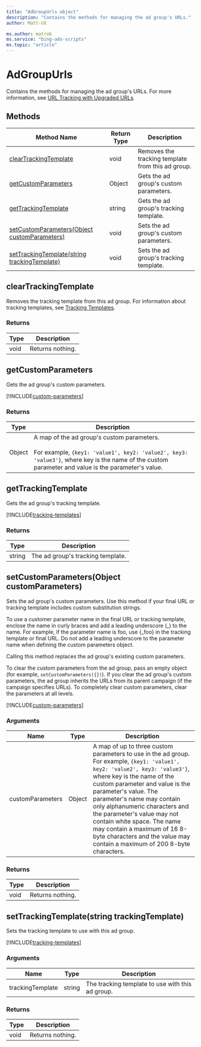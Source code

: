```yaml
---
title: "AdGroupUrls object"
description: "Contains the methods for managing the ad group's URLs."
author: Matt-UX

ms.author: matrob
ms.service: "bing-ads-scripts"
ms.topic: "article"
---
```


# AdGroupUrls

Contains the methods for managing the ad group's URLs. For more information, see [URL Tracking with Upgraded URLs](/advertising/guides/url-tracking-upgraded-urls).


## Methods
|Method Name|Return Type|Description|
|-|-|-
[clearTrackingTemplate](#cleartrackingtemplate)|void|Removes the tracking template from this ad group.
[getCustomParameters](#getcustomparameters)|Object|Gets the ad group's custom parameters.
[getTrackingTemplate](#gettrackingtemplate)|string|Gets the ad group's tracking template.
[setCustomParameters(Object customParameters)](#setcustomparameters-object-customparameters-)|void|Sets the ad group's custom parameters.
[setTrackingTemplate(string trackingTemplate)](#settrackingtemplate-string-trackingtemplate-)|void|Sets the ad group's tracking template.

## <a name="cleartrackingtemplate"></a>clearTrackingTemplate
Removes the tracking template from this ad group. For information about tracking templates, see [Tracking Templates](/advertising/guides/url-tracking-upgraded-urls#trackingtemplatevalidation).

### Returns
|Type|Description|
|-|-
void|Returns nothing.

## <a name="getcustomparameters"></a>getCustomParameters
Gets the ad group's custom parameters. 

[!INCLUDE[custom-parameters](../includes/custom-parameters.md)]

### Returns
|Type|Description|
|-|-
Object|A map of the ad group's custom parameters.<br /><br />For example, `{key1: 'value1', key2: 'value2', key3: 'value3'}`, where key is the name of the custom parameter and value is the parameter's value.

## <a name="gettrackingtemplate"></a>getTrackingTemplate
Gets the ad group's tracking template.

[!INCLUDE[tracking-templates](../includes/tracking-templates.md)]

### Returns
|Type|Description|
|-|-
string|The ad group's tracking template.

## <a name="setcustomparameters-object-customparameters-"></a>setCustomParameters(Object customParameters)
Sets the ad group's custom parameters. Use this method if your final URL or tracking template includes custom substitution strings.

To use a customer parameter name in the final URL or tracking template, enclose the name in curly braces and add a leading underscore (\_) to the name. For example, if the parameter name is foo, use {_foo} in the tracking template or final URL. Do not add a leading underscore to the parameter name when defining the custom parameters object. 

Calling this method replaces the ad group's existing custom parameters.

To clear the custom parameters from the ad group, pass an empty object (for example, `setCustomParameters({})`). If you clear the ad group's custom parameters, the ad group inherits the URLs from its parent campaign (if the campaign specifies URLs). To completely clear custom parameters, clear the parameters at all levels.

[!INCLUDE[custom-parameters](../includes/custom-parameters.md)]


### Arguments
|Name|Type|Description|
|-|-|-
customParameters|Object|A map of up to three custom parameters to use in the ad group. For example, `{key1: 'value1', key2: 'value2', key3: 'value3'}`, where key is the name of the custom parameter and value is the parameter's value. The parameter's name may contain only alphanumeric characters and the parameter's value may not contain white space. The name may contain a maximum of 16 8-byte characters and the value may contain a maximum of 200 8-byte characters.

### Returns
|Type|Description|
|-|-
void|Returns nothing.

## <a name="settrackingtemplate-string-trackingtemplate-"></a>setTrackingTemplate(string trackingTemplate)
Sets the tracking template to use with this ad group. 

[!INCLUDE[tracking-templates](../includes/tracking-templates.md)]

### Arguments
|Name|Type|Description|
|-|-|-
trackingTemplate|string|The tracking template to use with this ad group.

### Returns
|Type|Description|
|-|-
void|Returns nothing.

